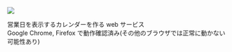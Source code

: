 <img src="https://img.shields.io/badge/-Javascript-F7DF1E.svg?logo=javascript&style=for-the-badge">

営業日を表示するカレンダーを作る web サービス  
Google Chrome, Firefox で動作確認済み(その他のブラウザでは正常に動かない可能性あり)
